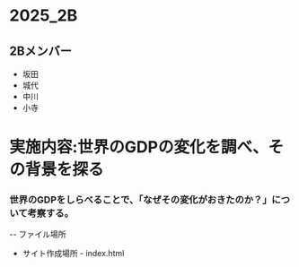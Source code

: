 # 2025_2B

## 2Bメンバー
- 坂田
- 城代
- 中川
- 小寺

# 実施内容:世界のGDPの変化を調べ、その背景を探る
### 世界のGDPをしらべることで、「なぜその変化がおきたのか？」について考察する。
--
ファイル場所
- サイト作成場所 - index.html
